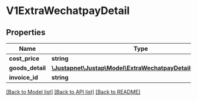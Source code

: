 # V1ExtraWechatpayDetail

## Properties
Name | Type | Description | Notes
------------ | ------------- | ------------- | -------------
**cost_price** | **string** |  | [optional] 
**goods_detail** | [**\Justapnet\Justap\Model\ExtraWechatpayDetailGoodsDetail[]**](ExtraWechatpayDetailGoodsDetail.md) |  | [optional] 
**invoice_id** | **string** |  | [optional] 

[[Back to Model list]](../README.md#documentation-for-models) [[Back to API list]](../README.md#documentation-for-api-endpoints) [[Back to README]](../README.md)


